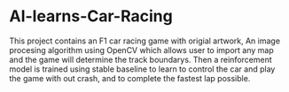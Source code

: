 # AI-learns-Car-Racing

This project contains an F1 car racing game with origial artwork, An image procesing algorithm using OpenCV which allows user to import any map and the game will determine the track boundarys.
Then a reinforcement model is trained using stable baseline to learn to control the car and play the game with out crash, and to complete the fastest lap possible.
